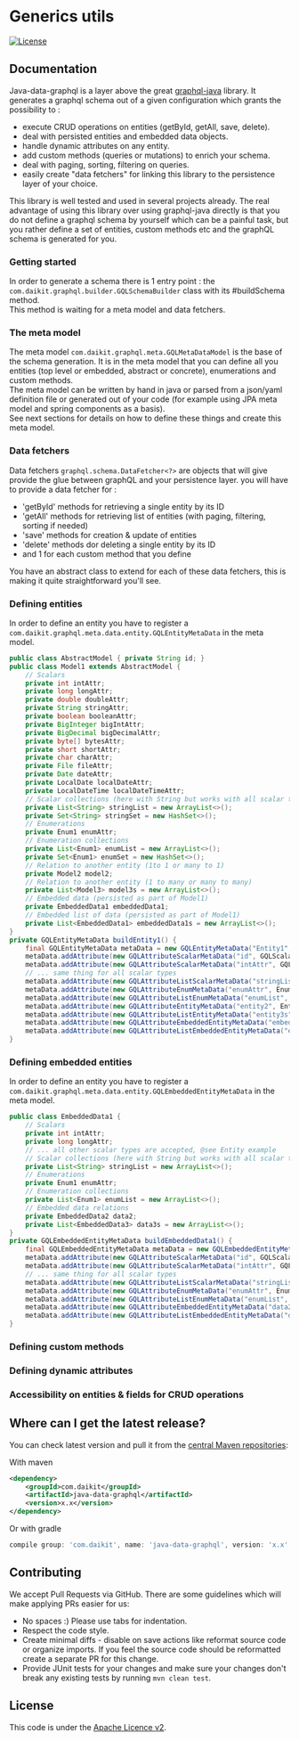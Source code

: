 # Generics utils

[![License](http://img.shields.io/:license-apache-blue.svg)](http://www.apache.org/licenses/LICENSE-2.0.html)

## Documentation

Java-data-graphql is a layer above the great [graphql-java](https://github.com/graphql-java/graphql-java) library. It generates a graphql schema out of a given configuration which grants the possibility to :
* execute CRUD operations on entities (getById, getAll, save, delete).
* deal with persisted entities and embedded data objects.
* handle dynamic attributes on any entity.
* add custom methods (queries or mutations) to enrich your schema.
* deal with paging, sorting, filtering on queries.
* easily create "data fetchers" for linking this library to the persistence layer of your choice.

This library is well tested and used in several projects already. The real advantage of using this library over using graphql-java directly is that you do not define a graphql schema by yourself which can be a painful task, but you rather define a set of entities, custom methods etc and the graphQL schema is generated for you.  

### Getting started

In order to generate a schema there is 1 entry point : the ```com.daikit.graphql.builder.GQLSchemaBuilder``` class with its #buildSchema method.  
This method is waiting for a meta model and data fetchers.

### The meta model

The meta model ```com.daikit.graphql.meta.GQLMetaDataModel``` is the base of the schema generation. It is in the meta model that you can define all you entities (top level or embedded, abstract or concrete), enumerations and custom methods.  
The meta model can be written by hand in java or parsed from a json/yaml definition file or generated out of your code (for example using JPA meta model and spring components as a basis).  
See next sections for details on how to define these things and create this meta model.

### Data fetchers

Data fetchers ```graphql.schema.DataFetcher<?>``` are objects that will give provide the glue between graphQL and your persistence layer. you will have to provide a data fetcher for :
* 'getById' methods for retrieving a single entity by its ID
* 'getAll' methods for retrieving list of entities (with paging, filtering, sorting if needed)
* 'save' methods for creation & update of entities
* 'delete' methods dor deleting a single entity by its ID
* and 1 for each custom method that you define
  
You have an abstract class to extend for each of these data fetchers, this is making it quite straightforward you'll see.

### Defining entities

In order to define an entity you have to register a ```com.daikit.graphql.meta.data.entity.GQLEntityMetaData```  in the meta model.

```java
public class AbstractModel { private String id; }
public class Model1 extends AbstractModel {
    // Scalars
    private int intAttr;
    private long longAttr;
    private double doubleAttr;
    private String stringAttr;
    private boolean booleanAttr;
    private BigInteger bigIntAttr;
    private BigDecimal bigDecimalAttr;
    private byte[] bytesAttr;
    private short shortAttr;
    private char charAttr;
    private File fileAttr;
    private Date dateAttr;
    private LocalDate localDateAttr;
    private LocalDateTime localDateTimeAttr;
    // Scalar collections (here with String but works with all scalar type)
    private List<String> stringList = new ArrayList<>();
    private Set<String> stringSet = new HashSet<>();
    // Enumerations
    private Enum1 enumAttr;
    // Enumeration collections
    private List<Enum1> enumList = new ArrayList<>();
    private Set<Enum1> enumSet = new HashSet<>();
    // Relation to another entity (1to 1 or many to 1)
    private Model2 model2;
    // Relation to another entity (1 to many or many to many)
    private List<Model3> model3s = new ArrayList<>();
    // Embedded data (persisted as part of Model1)
    private EmbeddedData1 embeddedData1;
    // Embedded list of data (persisted as part of Model1)
    private List<EmbeddedData1> embeddedData1s = new ArrayList<>();
}
private GQLEntityMetaData buildEntity1() {
    final GQLEntityMetaData metaData = new GQLEntityMetaData("Entity1", Entity1.class, AbstractEntity.class);
    metaData.addAttribute(new GQLAttributeScalarMetaData("id", GQLScalarTypeEnum.ID));
    metaData.addAttribute(new GQLAttributeScalarMetaData("intAttr", GQLScalarTypeEnum.INT));
    // ... same thing for all scalar types
    metaData.addAttribute(new GQLAttributeListScalarMetaData("stringList", GQLScalarTypeEnum.STRING));
    metaData.addAttribute(new GQLAttributeEnumMetaData("enumAttr", Enum1.class));
    metaData.addAttribute(new GQLAttributeListEnumMetaData("enumList", Enum1.class));
    metaData.addAttribute(new GQLAttributeEntityMetaData("entity2", Entity2.class));
    metaData.addAttribute(new GQLAttributeListEntityMetaData("entity3s", Entity3.class));
    metaData.addAttribute(new GQLAttributeEmbeddedEntityMetaData("embeddedData1", EmbeddedData1.class));
    metaData.addAttribute(new GQLAttributeListEmbeddedEntityMetaData("embeddedData1s", EmbeddedData1.class));
}
```

### Defining embedded entities

In order to define an entity you have to register a ```com.daikit.graphql.meta.data.entity.GQLEmbeddedEntityMetaData```  in the meta model.

```java
public class EmbeddedData1 {
	// Scalars
    private int intAttr;
    private long longAttr;
    // ... all other scalar types are accepted, @see Entity example
    // Scalar collections (here with String but works with all scalar type)
    private List<String> stringList = new ArrayList<>();
    // Enumerations
    private Enum1 enumAttr;
    // Enumeration collections
    private List<Enum1> enumList = new ArrayList<>();
    // Embedded data relations
    private EmbeddedData2 data2;
	private List<EmbeddedData3> data3s = new ArrayList<>();
}
private GQLEmbeddedEntityMetaData buildEmbeddedData1() {
    final GQLEmbeddedEntityMetaData metaData = new GQLEmbeddedEntityMetaData("EmbeddedData1", EmbeddedData1.class);
    metaData.addAttribute(new GQLAttributeScalarMetaData("id", GQLScalarTypeEnum.ID));
    metaData.addAttribute(new GQLAttributeScalarMetaData("intAttr", GQLScalarTypeEnum.INT));
    // ... same thing for all scalar types
    metaData.addAttribute(new GQLAttributeListScalarMetaData("stringList", GQLScalarTypeEnum.STRING));
    metaData.addAttribute(new GQLAttributeEnumMetaData("enumAttr", Enum1.class));
    metaData.addAttribute(new GQLAttributeListEnumMetaData("enumList", Enum1.class));
    metaData.addAttribute(new GQLAttributeEmbeddedEntityMetaData("data2", EmbeddedData2.class));
    metaData.addAttribute(new GQLAttributeListEmbeddedEntityMetaData("data3s", EmbeddedData3.class));
}
```

### Defining custom methods
### Defining dynamic attributes
### Accessibility on entities & fields for CRUD operations

## Where can I get the latest release?

You can check latest version and pull it from the [central Maven repositories](https://mvnrepository.com/artifact/com.daikit/java-data-graphql):

With maven

```xml
<dependency>
    <groupId>com.daikit</groupId>
    <artifactId>java-data-graphql</artifactId>
    <version>x.x</version>
</dependency>
```

Or with gradle 

```gradle
compile group: 'com.daikit', name: 'java-data-graphql', version: 'x.x'
```

## Contributing

We accept Pull Requests via GitHub. There are some guidelines which will make applying PRs easier for us:
+ No spaces :) Please use tabs for indentation.
+ Respect the code style.
+ Create minimal diffs - disable on save actions like reformat source code or organize imports. If you feel the source code should be reformatted create a separate PR for this change.
+ Provide JUnit tests for your changes and make sure your changes don't break any existing tests by running ```mvn clean test```.

## License

This code is under the [Apache Licence v2](https://www.apache.org/licenses/LICENSE-2.0).